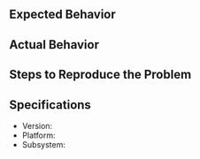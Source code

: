 ## Expected Behavior
## Actual Behavior
## Steps to Reproduce the Problem

## Specifications

- Version:
- Platform:
- Subsystem:
